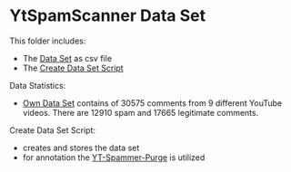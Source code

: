# YtSpamScanner Data Set

This folder includes:
- The [Data Set](data/dataset.csv) as csv file
- The [Create Data Set Script](data/create_dataset.py)
 
Data Statistics: 
- [Own Data Set](data/) contains of 30575 comments from 9 different YouTube videos. There are 12910 spam and 17665 legitimate comments.

Create Data Set Script:
- creates and stores the data set
- for annotation the [YT-Spammer-Purge](https://github.com/ThioJoe/YT-Spammer-Purge) is utilized
